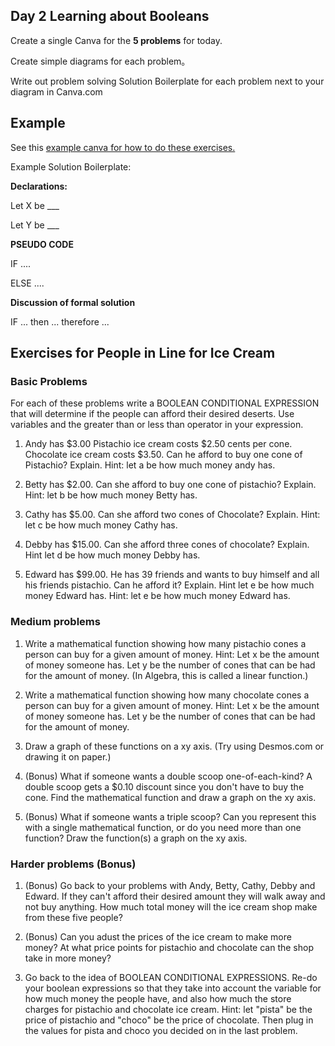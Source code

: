 ## Day 2 Learning about Booleans

Create a single Canva for the **5 problems** for today. 

Create simple diagrams for each problem。

Write out problem solving Solution Boilerplate for each problem next to your diagram in Canva.com

## Example

See this [example canva for how to do these exercises.](https://www.canva.com/design/DAGHsH2Wrqk/3cjNpXBgabvrQhm3JyNdtA/view?utm_content=DAGHsH2Wrqk&utm_campaign=designshare&utm_medium=link&utm_source=editor)

Example Solution Boilerplate:

**Declarations:**

Let X be ___

Let Y be ___

**PSEUDO CODE**

IF ....

ELSE ....

**Discussion of formal solution**

IF ... then ... therefore ...

## Exercises for People in Line for Ice Cream

### Basic Problems

For each of these problems write a BOOLEAN CONDITIONAL EXPRESSION that will determine if the people can afford their desired deserts. Use variables and the greater than or less than operator in your expression.

1. Andy has $3.00 Pistachio ice cream costs $2.50 cents per cone. Chocolate ice cream costs $3.50. Can he afford to buy one cone of Pistachio? Explain. Hint: let a be how much money andy has.

2. Betty has $2.00. Can she afford to buy one cone of pistachio? Explain. Hint: let b be how much money Betty has.

3. Cathy has $5.00. Can she afford two cones of Chocolate? Explain. Hint: let c be how much money Cathy has.

4. Debby has $15.00. Can she afford three cones of chocolate? Explain. Hint let d be how much money Debby has.

5. Edward has $99.00. He has 39 friends and wants to buy himself and all his friends pistachio. Can he afford it? Explain. Hint let e be how much money Edward has. Hint: let e be how much money Edward has.

### Medium problems

1. Write a mathematical function showing how many pistachio cones a person can buy for a given amount of money. Hint: Let x be the amount of money someone has. Let y be the number of cones that can be had for the amount of money. (In Algebra, this is called a linear function.)

2. Write a mathematical function showing how many chocolate cones a person can buy for a given amount of money. Hint: Let x be the amount of money someone has. Let y be the number of cones that can be had for the amount of money.

3. Draw a graph of these functions on a xy axis. (Try using Desmos.com or drawing it on paper.)

4. (Bonus) What if someone wants a double scoop one-of-each-kind? A double scoop gets a $0.10 discount since you don't have to buy the cone. Find the mathematical function and draw a graph on the xy axis.

5. (Bonus) What if someone wants a triple scoop? Can you represent this with a single mathematical function, or do you need more than one function? Draw the function(s) a graph on the xy axis.

### Harder problems (Bonus)

1. (Bonus) Go back to your problems with Andy, Betty, Cathy, Debby and Edward. If they can't afford their desired amount they will walk away and not buy anything. How much total money will the ice cream shop make from these five people?

2. (Bonus) Can you adust the prices of the ice cream to make more money? At what price points for pistachio and chocolate can the shop take in more money?

3. Go back to the idea of BOOLEAN CONDITIONAL EXPRESSIONS. Re-do your boolean expressions so that they take into account the variable for how much money the people have, and also how much the store charges for pistachio and chocolate ice cream. Hint: let "pista" be the price of pistachio and "choco" be the price of chocolate. Then plug in the values for pista and choco you decided on in the last problem. 